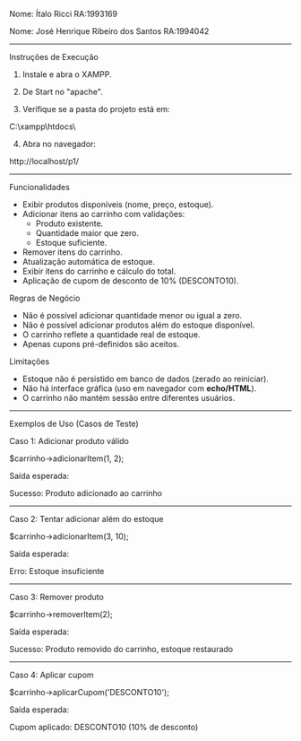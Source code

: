 Nome: Ítalo Ricci RA:1993169

Nome: José Henrique Ribeiro dos Santos RA:1994042

------------------------------------------------------------------------

Instruções de Execução 

1.  Instale e abra o XAMPP.

2.  De Start no "apache".

3.  Verifique se a pasta do projeto está em:

   C:\xampp\htdocs\

4.  Abra no navegador:

   http://localhost/p1/

------------------------------------------------------------------------

Funcionalidades

-   Exibir produtos disponíveis (nome, preço, estoque).
-   Adicionar itens ao carrinho com validações:
    -   Produto existente.
    -   Quantidade maior que zero.
    -   Estoque suficiente.
-   Remover itens do carrinho.
-   Atualização automática de estoque.
-   Exibir itens do carrinho e cálculo do total.
-   Aplicação de cupom de desconto de 10% (DESCONTO10).

Regras de Negócio

-   Não é possível adicionar quantidade menor ou igual a zero.
-   Não é possível adicionar produtos além do estoque disponível.
-   O carrinho reflete a quantidade real de estoque.
-   Apenas cupons pré-definidos são aceitos.

Limitações

-   Estoque não é persistido em banco de dados (zerado ao reiniciar).
-   Não há interface gráfica (uso em navegador com **echo/HTML**).
-   O carrinho não mantém sessão entre diferentes usuários.

------------------------------------------------------------------------

Exemplos de Uso (Casos de Teste)

Caso 1: Adicionar produto válido

$carrinho->adicionarItem(1, 2);

Saída esperada:

   Sucesso: Produto adicionado ao carrinho

------------------------------------------------------------------------

Caso 2: Tentar adicionar além do estoque

$carrinho->adicionarItem(3, 10);

Saída esperada:

   Erro: Estoque insuficiente

------------------------------------------------------------------------

Caso 3: Remover produto

$carrinho->removerItem(2);

Saída esperada:

   Sucesso: Produto removido do carrinho, estoque restaurado

------------------------------------------------------------------------

Caso 4: Aplicar cupom

$carrinho->aplicarCupom('DESCONTO10');

Saída esperada:

   Cupom aplicado: DESCONTO10 (10% de desconto)
